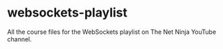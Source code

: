 # websockets-playlist
All the course files for the WebSockets playlist on The Net Ninja YouTube channel.
